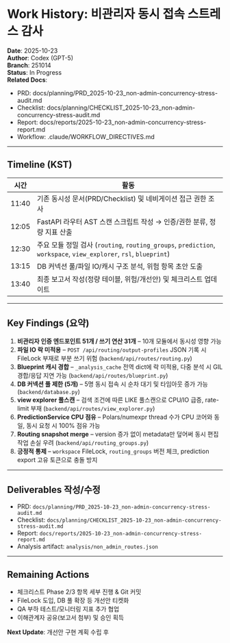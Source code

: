 # Work History: 비관리자 동시 접속 스트레스 감사

**Date**: 2025-10-23  
**Author**: Codex (GPT-5)  
**Branch**: 251014  
**Status**: In Progress  
**Related Docs**:  
- PRD: docs/planning/PRD_2025-10-23_non-admin-concurrency-stress-audit.md  
- Checklist: docs/planning/CHECKLIST_2025-10-23_non-admin-concurrency-stress-audit.md  
- Report: docs/reports/2025-10-23_non-admin-concurrency-stress-report.md  
- Workflow: .claude/WORKFLOW_DIRECTIVES.md

---

## Timeline (KST)
| 시간 | 활동 |
|------|------|
| 11:40 | 기존 동시성 문서(PRD/Checklist) 및 네비게이션 접근 권한 조사 |
| 12:05 | FastAPI 라우터 AST 스캔 스크립트 작성 → 인증/권한 분류, 정량 지표 산출 |
| 12:30 | 주요 모듈 정밀 검사 (`routing`, `routing_groups`, `prediction`, `workspace`, `view_explorer`, `rsl`, `blueprint`) |
| 13:15 | DB 커넥션 풀/파일 IO/캐시 구조 분석, 위험 항목 초안 도출 |
| 13:40 | 최종 보고서 작성(정량 테이블, 위험/개선안) 및 체크리스트 업데이트 |

---

## Key Findings (요약)
1. **비관리자 인증 엔드포인트 51개 / 쓰기 연산 31개** – 10개 모듈에서 동시성 영향 가능
2. **파일 IO 락 미적용** – `POST /api/routing/output-profiles` JSON 기록 시 FileLock 부재로 부분 쓰기 위험 (`backend/api/routes/routing.py`)
3. **Blueprint 캐시 경합** – `_analysis_cache` 전역 dict에 락 미적용, 다중 분석 시 GIL 경합/응답 지연 가능 (`backend/api/routes/blueprint.py`)
4. **DB 커넥션 풀 제한 (5개)** – 5명 동시 접속 시 순차 대기 및 타임아웃 증가 가능 (`backend/database.py`)
5. **view explorer 풀스캔** – 검색 조건에 따른 LIKE 풀스캔으로 CPU/IO 급증, rate-limit 부재 (`backend/api/routes/view_explorer.py`)
6. **PredictionService CPU 점유** – Polars/numexpr thread 수가 CPU 코어와 동일, 동시 요청 시 100% 점유 가능
7. **Routing snapshot merge** – version 증가 없이 metadata만 덮어써 동시 편집 작업 손실 우려 (`backend/api/routing_groups.py`)
8. **긍정적 통제** – `workspace` FileLock, `routing_groups` 버전 체크, prediction export 고유 토큰으로 충돌 방지

---

## Deliverables 작성/수정
- PRD: `docs/planning/PRD_2025-10-23_non-admin-concurrency-stress-audit.md`
- Checklist: `docs/planning/CHECKLIST_2025-10-23_non-admin-concurrency-stress-audit.md`
- Report: `docs/reports/2025-10-23_non-admin-concurrency-stress-report.md`
- Analysis artifact: `analysis/non_admin_routes.json`

---

## Remaining Actions
- 체크리스트 Phase 2/3 항목 세부 진행 & Git 커밋
- FileLock 도입, DB 풀 확장 등 개선안 티켓화
- QA 부하 테스트/모니터링 지표 추가 협업
- 이해관계자 공유(보고서 첨부) 및 승인 획득

**Next Update**: 개선안 구현 계획 수립 후
